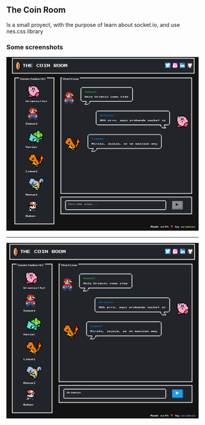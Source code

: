 ## The Coin Room

Is a small proyect, with the purpose of learn about socket.io, and use nes.css library

### Some screenshots

![](./assets/coinroom1.png)

---

![](./assets/coinroom2.png)